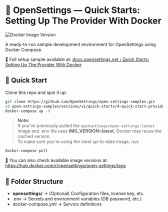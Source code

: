 # 🐳 OpenSettings — Quick Starts: Setting Up The Provider With Docker

![Docker Image Version](https://img.shields.io/docker/v/opensettings/open-settings?logo=docker)

A ready-to-run sample development environment for OpenSettings using Docker Compose. 

📖 Full setup sample available at: [docs.opensettings.net › Quick Starts: Setting Up The Provider With Docker](https://docs.opensettings.net/v1/docs/quick-start-provider-docker.html).

## 🚀 Quick Start

Clone this repo and spin it up:

```bash
git clone https://github.com/OpenSettings/open-settings-samples.git
cd open-settings-samples/versions/v1/quick-starts/4-quick-start-provider-docker
docker-compose up -d
```

> **Note:**  
If you've previously pulled the `opensettings/open-settings:latest` image and .env file uses **IMG_VERSION=latest**, Docker may reuse the cached version.  
To make sure you're using the most up-to-date image, run:

```bash
docker-compose pull
```

🔗 You can also check available image versions at:  
https://hub.docker.com/r/opensettings/open-settings/tags

## 📂 Folder Structure

* **opensettings/** → (Optional) Configuration files, license key, etc.
* .env →  Secrets and environment variables (DB password, etc.)
* docker-compose.yml → Service definitions